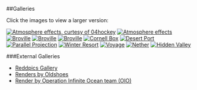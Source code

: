 ##Galleries

Click the images to view a larger version:

[![Atmosphere effects, curtesy of 04hockey](gallery/04hockey_thumb.jpg)](gallery/04hockey.png)
[![Atmosphere effects](gallery/Sunbeam_thumb.jpg)](gallery/Sunbeam.png)
[![Broville](gallery/BrovilleDay_thumb.jpg)](gallery/BrovilleDay.png)
[![Broville](gallery/BrovilleNight_thumb.jpg)](gallery/BrovilleNight.png)
[![Broville](gallery/BrovilleFar_thumb.jpg)](gallery/BrovilleFar.png)
[![Cornell Box](gallery/Cornell_thumb.jpg)](gallery/Cornell.jpg)
[![Desert Port](gallery/DesertPort_thumb.jpg)](gallery/DesertPort.jpg)
[![Parallel Projection](gallery/ParallelProjection_thumb.jpg)](gallery/ParallelProjection.png)
[![Winter Resort](gallery/WinterResort_thumb.jpg)](gallery/WinterResort.jpg)
[![Voyage](gallery/Voyage_thumb.jpg)](gallery/Voyage.jpg)
[![Nether](gallery/Nether_thumb.jpg)](gallery/Nether.jpg)
[![Hidden Valley](gallery/HiddenValley_thumb.jpg)](gallery/HiddenValley.jpg)

###External Galleries

* [Reddpics Gallery][0]
* [Renders by Oldshoes][1]
* [Render by Operation Infinite Ocean team (OIO)][2]


[0]:http://reddpics.com/r/chunky
[1]:http://oldshoes.tumblr.com/tagged/llbit
[2]:http://www.minecraftforum.net/topic/1301576-operationinfinite-ocean-%E3%80%90news-previews%E3%80%91/
